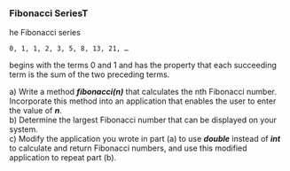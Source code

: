 ### Fibonacci SeriesT

he Fibonacci series

    0, 1, 1, 2, 3, 5, 8, 13, 21, …

begins with the terms 0 and 1 and has the property that each succeeding term is the sum of the two
preceding terms.

a) Write a method **_fibonacci(n)_** that calculates the nth Fibonacci number. Incorporate
this method into an application that enables the user to enter the value of _**n**_.\
b) Determine the largest Fibonacci number that can be displayed on your system.\
c) Modify the application you wrote in part (a) to use **_double_** instead of **_int_** to calculate
and return Fibonacci numbers, and use this modified application to repeat part (b).